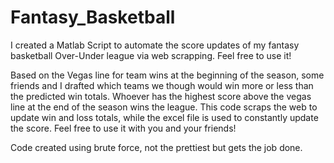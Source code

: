 # Fantasy_Basketball
I created a Matlab Script to automate the score updates of my fantasy basketball Over-Under league via web scrapping. Feel free to use it!

Based on the Vegas line for team wins at the beginning of the season, some friends and I drafted which teams we though would win more or less than the predicted win totals. Whoever has the highest score above the vegas line at the end of the season wins the league. This code scraps the web to update win and loss totals, while the excel file is used to constantly update the score. Feel free to use it with you and your friends!

Code created using brute force, not the prettiest but gets the job done.

